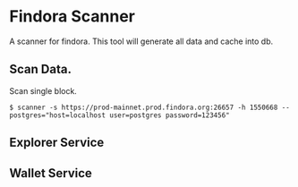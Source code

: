 # Findora Scanner

A scanner for findora. This tool will generate all data and cache into db.

## Scan Data.

Scan single block.

``` shell
$ scanner -s https://prod-mainnet.prod.findora.org:26657 -h 1550668 --postgres="host=localhost user=postgres password=123456"
```

## Explorer Service

## Wallet Service

